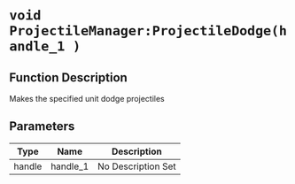 # `void ProjectileManager:ProjectileDodge(handle_1 )`
## Function Description
Makes the specified unit dodge projectiles
## Parameters
Type|Name|Description
--|--|--
handle|handle_1|No Description Set
